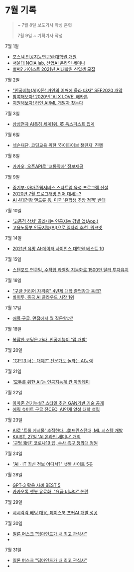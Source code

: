 # 7월 기록

> ~ 7월 8일 보도기사 작성 훈련
>
> 7월 9일 ~ 기획기사 작성 

7월 1일
- [포스텍 인공지능연구원·대학원 개원](http://www.aitimes.com/news/articleView.html?idxno=130028)
- [서울대 NCIA lab, 산업AI 온라인 세미나](http://www.aitimes.com/news/articleView.html?idxno=130036)
- [벌써? 카이스트 2021년 AI대학원 신입생 모집](http://www.aitimes.com/news/articleView.html?idxno=130053)

7월 2일
- ["인공지능(AI)이란 거인의 어깨에 올라 타자" SEF2020 개막](http://www.aitimes.com/news/articleView.html?idxno=130087)
- [참여해보자! 2020년 'AI X LOVE' 해카톤](http://www.aitimes.com/news/articleView.html?idxno=130078)
- [지원해보자! 라인 AI/ML 개발자 찾는다](http://www.aitimes.com/news/articleView.html?idxno=130089)

7월 3일
- [삼성전자 AI특허 세계1위, 英 옥스퍼스트 집계](http://www.aitimes.com/news/articleView.html?idxno=130139)

7월 6일
- [넥슨재단, 코딩교육 위한 '하이파이브 챌린지' 진행](http://www.aitimes.com/news/articleView.html?idxno=130210)

7월 8일
- [카카오, 오픈API로 '교통약자' 정보제공](http://www.aitimes.com/news/articleView.html?idxno=130302)

7월 9일
- [중기부· 아마존웹서비스 스타트업 육성 프로그램 신설](http://www.aitimes.com/news/articleView.html?idxno=130338)
- [2020년 7월 프로그래밍 언어 대세는?](http://www.aitimes.com/news/articleView.html?idxno=130348)
- [AI 4대천왕 앤드류 응, 미국 '유학생 추방 정책' 반대](http://www.aitimes.com/news/articleView.html?idxno=130391)

7월 10일
- ['고품격 참치' 골라내는 인공지능 감별 앱(App.)](http://www.aitimes.com/news/articleView.html?idxno=130402)
- [고용노동부 인공지능(AI)으로 일자리 추천, 워크넷](http://www.aitimes.com/news/articleView.html?idxno=130406)

7월 14일
- [2021년 유망 AI·데이터 사이언스 대학원 베스트 10](http://www.aitimes.com/news/articleView.html?idxno=130541)

7월 15일
- [스탠포드 연구팀, 수작업 라벨링 지능화로 1500만 달러 투자유치](http://www.aitimes.com/news/articleView.html?idxno=130605)

7월 16일
- ["구글 커리어 자격증" 4년제 대학 졸업장과 동급?](http://www.aitimes.com/news/articleView.html?idxno=130662)
- [바이두, 중국 AI 클라우드 시장 1위](http://www.aitimes.com/news/articleView.html?idxno=130655)

7월 17일
- [애플·구글, 면접에서 뭘 질문할까?](http://www.aitimes.com/news/articleView.html?idxno=130717)

7월 18일
- [복잡한 코딩은 가라, 인공지능이 '앱 개발'](http://www.aitimes.com/news/articleView.html?idxno=130747)

7월 20일
- ["GPT3 너는 대체?" 전문가도 놀라는 AI능력](http://www.aitimes.com/news/articleView.html?idxno=130789)

7월 21일
- ['모두를 위한 AI'는 인공지능계 칸 아카데미](http://www.aitimes.com/news/articleView.html?idxno=130828)

7월 22일
- [아마존 천기누설? 스타일 추천 GAN기반 기술 공개](http://www.aitimes.com/news/articleView.html?idxno=130874)
- [에릭 슈미트 구글 전CEO, AI인재 양성 대학 설립](http://www.aitimes.com/news/articleView.html?idxno=130886)

7월 23일
- [AI로 '트롤 게시물' 추적한다...美프린스턴대, ML 시스템 개발](http://www.aitimes.com/news/articleView.html?idxno=130920)
- [KAIST, 27일 'AI 온라인 세미나' 개최](http://www.aitimes.com/news/articleView.html?idxno=130935)
- ['구멍 뚫린' 코로나19 앱, 수사 촉구 청와대 청원](http://www.aitimes.com/news/articleView.html?idxno=130948)

7월 24일
- ["AIㆍIT 최신 정보 어디서?" 샛별 사이트 5곳](http://www.aitimes.com/news/articleView.html?idxno=130925)

7월 28일
- [GPT-3 활용 사례 BEST 5](http://www.aitimes.com/news/articleView.html?idxno=131070)
- [카카오톡 챗봇 유료화, "요금 비싸다" 논란](http://www.aitimes.com/news/articleView.html?idxno=131084)

7월 29일
- [시시각각 베팅 대응, 페이스북 포커AI 개발 성공]((http://www.aitimes.com/news/articleView.html?idxno=131101))

7월 30일
- [일론 머스크 "딥마인드가 내 최고 관심사"](http://www.aitimes.com/news/articleView.html?idxno=131132)
- []()

7월 31일
- [일론 머스크 "딥마인드가 내 최고 관심사"](http://www.aitimes.com/news/articleView.html?idxno=131132)
- []()


